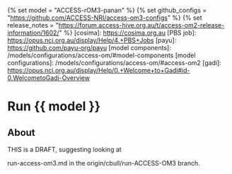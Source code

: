 {% set model = "ACCESS-rOM3-panan" %}
{% set github_configs = "https://github.com/ACCESS-NRI/access-om3-configs" %}
{% set release_notes = "https://forum.access-hive.org.au/t/access-om2-release-information/1602/" %}
[cosima]: https://cosima.org.au
[PBS job]: https://opus.nci.org.au/display/Help/4.+PBS+Jobs
[payu]: https://github.com/payu-org/payu
[model components]: /models/configurations/access-om/#model-components
[model configurations]: /models/configurations/access-om/#access-om2
[gadi]: https://opus.nci.org.au/display/Help/0.+Welcome+to+Gadi#id-0.WelcometoGadi-Overview


# Run {{ model }}

## About

THIS is a DRAFT, suggesting looking at 

run-access-om3.md in the origin/cbull/run-ACCESS-OM3 branch.
